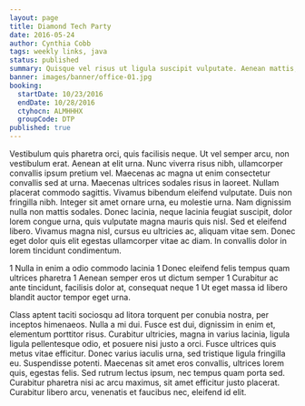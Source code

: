 ```yaml
---
layout: page
title: Diamond Tech Party
date: 2016-05-24
author: Cynthia Cobb
tags: weekly links, java
status: published
summary: Quisque vel risus ut ligula suscipit vulputate. Aenean mattis, diam.
banner: images/banner/office-01.jpg
booking:
  startDate: 10/23/2016
  endDate: 10/28/2016
  ctyhocn: ALMHHHX
  groupCode: DTP
published: true
---
```

Vestibulum quis pharetra orci, quis facilisis neque. Ut vel semper arcu, non vestibulum erat. Aenean at elit urna. Nunc viverra risus nibh, ullamcorper convallis ipsum pretium vel. Maecenas ac magna ut enim consectetur convallis sed at urna. Maecenas ultrices sodales risus in laoreet. Nullam placerat commodo sagittis. Vivamus bibendum eleifend vulputate. Duis non fringilla nibh. Integer sit amet ornare urna, eu molestie urna. Nam dignissim nulla non mattis sodales. Donec lacinia, neque lacinia feugiat suscipit, dolor lorem congue urna, quis vulputate magna mauris quis nisl. Sed et eleifend libero. Vivamus magna nisl, cursus eu ultricies ac, aliquam vitae sem. Donec eget dolor quis elit egestas ullamcorper vitae ac diam. In convallis dolor in lorem tincidunt condimentum.

1 Nulla in enim a odio commodo lacinia
1 Donec eleifend felis tempus quam ultrices pharetra
1 Aenean semper eros ut dictum semper
1 Curabitur ac ante tincidunt, facilisis dolor at, consequat neque
1 Ut eget massa id libero blandit auctor tempor eget urna.

Class aptent taciti sociosqu ad litora torquent per conubia nostra, per inceptos himenaeos. Nulla a mi dui. Fusce est dui, dignissim in enim et, elementum porttitor risus. Curabitur ultricies, magna in varius lacinia, ligula ligula pellentesque odio, et posuere nisi justo a orci. Fusce ultrices quis metus vitae efficitur. Donec varius iaculis urna, sed tristique ligula fringilla eu. Suspendisse potenti. Maecenas sit amet eros convallis, ultrices lorem quis, egestas felis. Sed rutrum lectus ipsum, nec tempus quam porta sed. Curabitur pharetra nisi ac arcu maximus, sit amet efficitur justo placerat. Curabitur libero arcu, venenatis et faucibus nec, eleifend id elit.
